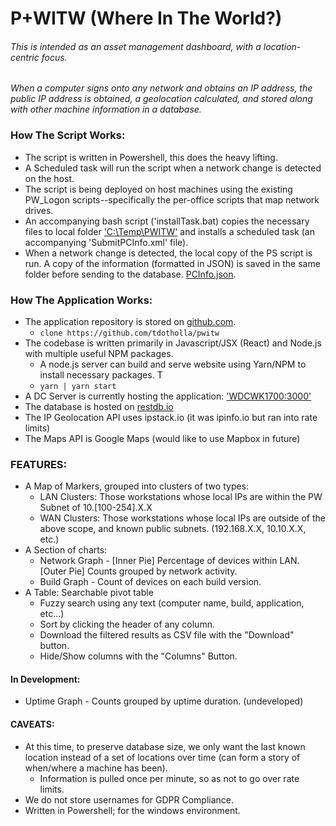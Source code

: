 
# P+WITW (Where In The World?)

###### This is intended as an asset management dashboard, with a location-centric focus. 
_When a computer signs onto any network and obtains an IP address, the public IP address is obtained, a geolocation calculated, and stored along with other machine information in a database._

### How The Script Works:
- The script is written in Powershell, this does the heavy lifting.
- A Scheduled task will run the script when a network change is detected on the host.
- The script is being deployed on host machines using the existing PW_Logon scripts--specifically the per-office scripts that map network drives. 
- An accompanying bash script ('installTask.bat) copies the necessary files to local folder ['C:\Temp\PWITW'](C:\Temp\PWITW) and installs a scheduled task (an accompanying 'SubmitPCInfo.xml' file).
- When a network change is detected, the local copy of the PS script is run. A copy of the information (formatted in JSON) is saved in the same folder before sending to the database. [PCInfo.json](C:\temp\pwitw\pcinfo.json). 

### How The Application Works:
- The application repository is stored on [github.com](https://github.com/tdotholla/pwitw).
    - `clone https://github.com/tdotholla/pwitw`
- The codebase is written primarily in Javascript/JSX (React) and Node.js with multiple useful NPM packages.
    - A node.js server can build and serve website using Yarn/NPM to install necessary packages. T
    - `yarn | yarn start `
- A DC Server is currently hosting the application: ['WDCWK1700:3000'](http://WDCWK1700:3000)
- The database is hosted on [restdb.io](restdb.io)
- The IP Geolocation API uses ipstack.io (it was ipinfo.io but ran into rate limits)
- The Maps API is Google Maps (would like to use Mapbox in future)


### FEATURES:
- A Map of Markers, grouped into clusters of two types:
    - LAN Clusters: Those workstations whose local IPs are within the PW Subnet of 10.[100-254].X.X
    - WAN Clusters: Those workstations whose local IPs are outside of the above scope, and known public subnets. (192.168.X.X, 10.10.X.X, etc.)
- A Section of charts:
    - Network Graph - [Inner Pie] Percentage of devices within LAN. [Outer Pie] Counts grouped by network activity.
    - Build Graph - Count of devices on each build version.
- A Table: Searchable pivot table
    - Fuzzy search using any text (computer name, build, application, etc...)
    - Sort by clicking the header of any column.
    - Download the filtered results as CSV file with the "Download" button.
    - Hide/Show columns with the "Columns" Button.

#### In Development:
- Uptime Graph - Counts grouped by uptime duration. (undeveloped)

#### CAVEATS:
- At this time, to preserve database size, we only want the last known location instead of a set of locations over time (can form a story of when/where a machine has been).
    - Information is pulled once per minute, so as not to go over rate limits.
- We do not store usernames for GDPR Compliance.
- Written in Powershell; for the windows environment. 

